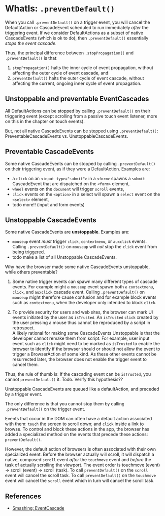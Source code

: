 # WhatIs: `.preventDefault()`

When you call `.preventDefault()` on a trigger event, you will cancel the DefaultAction or CascadeEvent scheduled to run immediately *after* the triggering event. If we consider DefaultActions as a subset of native CascadeEvents (which is ok to do), then `.preventDefault()` essentially *stops the event cascade*.

Thus, the principal difference between `.stopPropagation()` and `.preventDefault()` is that:
 1. `stopPropagation()` halts the inner cycle of event propagation, without affecting the outer cycle of event cascade, and 
 2. `preventDefault()` halts the outer cycle of event cascade, without affecting the current, ongoing inner cycle of event propagation.

## Unstoppable and preventable EventCascades

All DefaultActions can be stopped by calling `.preventDefault()` on their triggering event (except scrolling from a passive touch event listener, more on this in the chapter on touch events).

But, not all native CascadeEvents can be stopped using `.preventDefault()`: PreventableCascadeEvents vs. UnstoppableCascadeEvents.

## Preventable CascadeEvents

Some native CascadeEvents can be stopped by calling `.preventDefault()` on their triggering event, as if they were a DefaultAction. Examples are:
 * a `click` on an `<input type="submit">` in a `<form>` spawns a `submit` CascadeEvent that are dispatched on the `<form>` element,
 * `wheel` events on the `document` will trigger `scroll` events,
 * `click` events on the `<option>` in a select will spawn a `select` event on the `<select>` element,
 * todo more!! (input and form events)

<code-demo src="demo/PreventableCascadingEvent.html"></code-demo>

## Unstoppable CascadeEvents

Some native CascadeEvents are **unstoppable**. Examples are:
 *  `mouseup` event *must* trigger `click`, `contextmenu`, or `auxclick` events. Calling `.preventDefault()` on `mouseup` will *not* stop the `click` event from being triggered.
 *  todo make a list of all Unstoppable CascadeEvents.

Why have the browser made some native CascadeEvents unstoppable, while others preventable? 

1. Some native trigger events can spawn many different types of cascade events. For example might a `mouseup` event spawn both a `contextmenu`, `click`, and `auxclick` cascade event. Calling `.preventDefault()` on `mouseup` might therefore cause confusion and for example block events such as `contextmenu`, when the developer only intended to block `click`.

2. To provide security for users and web sites, the browser can mark UI events initiated by the user as `isTrusted`. An `isTrusted` `click` created by the user pressing a mouse thus cannot be reproduced by a script in retrospect.   
A likely rational for making some CascadeEvents Unstoppable is that the developer cannot remake them from script. For example, user input event such as `click` might need to be marked as `isTrusted` to enable the browser to identify if the browser should or should not allow the event to trigger a BrowserAction of some kind. As these other events cannot be resurrected later, the browser does not enable the trigger event to cancel them.

Thus, the rule of thumb is: If the cascading event can be `isTrusted`, you cannot `preventDefault()` it. Todo. Verify this hypothesis??

Unstoppable CascadeEvents are queued like a defaultAction, and preceded by a trigger event. 

The only difference is that you cannot stop them by calling `.preventDefault()` on the trigger event.

 




Events that occur in the DOM can often have a default action associated with them:
`touch` the screen to scroll down; and `click` inside a link to browse. 
To control and block these actions in the app, the browser has added a specialized method
on the events that precede these actions: `preventDefault()`.

However, the default action of browsers is often associated with their own specialized event.
Before the browser actually will scroll, it will dispatch a native, composed `scroll` event
*after* the `touchmove` event and *before* the task of actually scrolling the viewport.
The event order is touchmove (event) -> scroll (event) -> scroll (task).
To call `preventDefault()` on the `scroll` event will cancel the scroll task.
To call `preventDefault()` on the `touchmove` event will cancel the `scroll` event 
which in turn will cancel the scroll task.

## References

 * [Smashing: EventCascade](https://www.smashingmagazine.com/2015/03/better-browser-input-events/)
